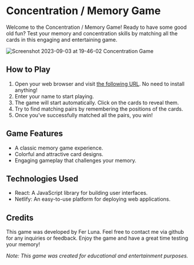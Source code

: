 # Concentration / Memory Game
Welcome to the Concentration / Memory Game! Ready to have some good old fun? Test your memory and concentration skills by matching all the cards in this engaging and entertaining game.

![Screenshot 2023-09-03 at 19-46-02 Concentration Game](https://github.com/ferlu/concentration-game/assets/24488600/19ffecb4-74a6-4701-a48e-68c4981c6b94)


## How to Play
1. Open your web browser and visit [the following URL](https://ferlu-memory-game.netlify.app/). No need to install anything!
2. Enter your name to start playing.
3. The game will start automatically. Click on the cards to reveal them.
3. Try to find matching pairs by remembering the positions of the cards.
4. Once you've successfully matched all the pairs, you win!

## Game Features
- A classic memory game experience.
- Colorful and attractive card designs.
- Engaging gameplay that challenges your memory.

## Technologies Used
- React: A JavaScript library for building user interfaces.
- Netlify: An easy-to-use platform for deploying web applications.

## Credits
This game was developed by Fer Luna. Feel free to contact me via github for any inquiries or feedback.
Enjoy the game and have a great time testing your memory!

*Note: This game was created for educational and entertainment purposes.*

